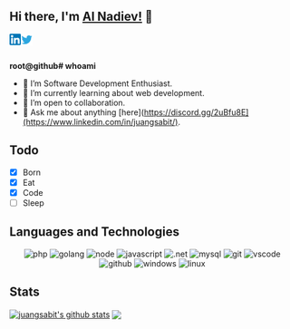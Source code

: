 
## Hi there, I'm [Al Nadiev!](https://www.linkedin.com/in/juangsabit) 👋

<a href="https://www.linkedin.com/in/juangsabit/">
  <img align="left" alt="Juang Sabit | Linkedin" width="20px" src="https://github.com/aaaguirrep/aaaguirrep/blob/master/assets/linkedin.png" />
</a>
<a href="https://twitter.com/juaanq">
  <img align="left" alt="Juang Sabit | Twitter" width="21px" src="https://github.com/aaaguirrep/aaaguirrep/blob/master/assets/twitter.svg" />
</a>

<br />
<br />

**root@github# whoami**

- 🔭 I’m Software Development Enthusiast.
- 🌱 I’m currently learning about web development.
- :handshake: I’m open to collaboration.
- 💬 Ask me about anything [here](https://discord.gg/2uBfu8E](https://www.linkedin.com/in/juangsabit/).

## Todo
- [x] Born
- [x] Eat
- [x] Code
- [ ] Sleep

## Languages and Technologies

<p align="center">
      <img src="https://img.shields.io/badge/-PHP-181717?style=flat-square&logo=php" alt="php" height="50px"/>
      <img src="https://img.shields.io/badge/-Go-181717?style=flat-square&logo=go" alt="golang" height="50px"/>
      <img src="https://img.shields.io/badge/-Node-181717?style=flat-square&logo=node.js" alt="node" height="50px"/>
      <img src="https://img.shields.io/badge/-Javascript-181717?style=flat-square&logo=javascript" alt="javascript" height="50px"/>
      <img src="https://img.shields.io/badge/-.Net-181717?style=flat-square&logo=" alt=".net" height="50px"/>
      <img src="https://img.shields.io/badge/-MySql-181717?style=flat-square&logo=mysql" alt="mysql" height="50px"/>
      <img src="https://img.shields.io/badge/-Git-181717?style=flat-square&logo=git" alt="git" height="50px"/>
      <img src="https://img.shields.io/badge/-VSCode-181717?style=flat-square&logo=visualstudiocode" alt="vscode" height="50px"/>
      <img src="https://img.shields.io/badge/-GitHub-181717?style=flat-square&logo=github" alt="github" height="50px"/>
      <img src="https://img.shields.io/badge/-Windows-181717?style=flat-square&logo=windows" alt="windows" height="50px"/>
      <img src="https://img.shields.io/badge/-Linux-181717?style=flat-square&logo=linux" alt="linux" height="50px"/>
</p>

## Stats
  
<a href="https://github.com/juangsabit"><img align="center" src="https://github-readme-stats.vercel.app/api?username=juangsabit&show_icons=true&include_all_commits=true&theme=dark&title_color=ffffff&text_color=c9cacc&icon_color=2bbc8a&bg_color=1d1f21" alt="juangsabit's github stats" /></a>
<a href="https://github.com/juangsabit"><img align="center" class="ml-3" src="https://github-readme-stats.vercel.app/api/top-langs/?username=juangsabit&layout=compact&theme=dark&title_color=ffffff&text_color=c9cacc&icon_color=2bbc8a&bg_color=1d1f21"/></a>

